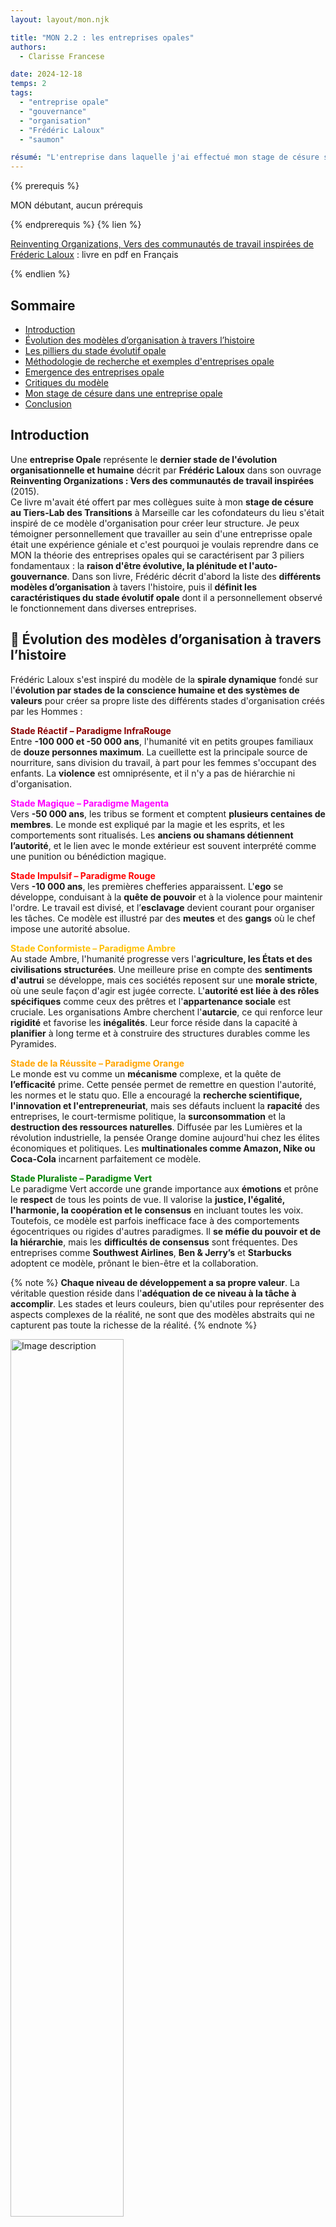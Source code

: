```yaml
---
layout: layout/mon.njk

title: "MON 2.2 : les entreprises opales"
authors:
  - Clarisse Francese

date: 2024-12-18
temps: 2
tags:
  - "entreprise opale"
  - "gouvernance"
  - "organisation"
  - "Frédéric Laloux"
  - "saumon"

résumé: "L'entreprise dans laquelle j'ai effectué mon stage de césure s'est fortement inspirée du modèle d'organisation opale de Frédéric Laloux pour établir ses modalités d'organisation. J'ai ainsi lu son livre (Reinventing Organizations, Vers des communautés de travail inspirées) et j'ai adoré ce modèle au point de vouloir en faire un résumé ici !"
---
```


{% prerequis %}

MON débutant, aucun prérequis

{% endprerequis %}
{% lien %}

[Reinventing Organizations, Vers des communautés de travail inspirées de Fréderic Laloux](https://media.electre-ng.com/extraits/extrait-id/bfb3a40fc45066f85e8632858a65ca7c2bf202e4c3c721909da6befb299a1551.pdf) : livre en pdf en Français

{% endlien %}

## Sommaire

- [Introduction](#def)
- [Évolution des modèles d’organisation à travers l’histoire](#ev)
- [Les pilliers du stade évolutif opale](#op)
- [Méthodologie de recherche et exemples d'entreprises opale](#exemple)
- [Emergence des entreprises opale](#emer)
- [Critiques du modèle](#cri)
- [Mon stage de césure dans une entreprise opale](#tlt)
- [Conclusion](#ccl)

<h2 id=def> Introduction</h2>

Une **entreprise Opale** représente le **dernier stade de l'évolution organisationnelle et humaine** décrit par **Frédéric Laloux** dans son ouvrage **Reinventing Organizations : Vers des communautés de travail inspirées** (2015).  
Ce livre m'avait été offert par mes collègues suite à mon **stage de césure au Tiers-Lab des Transitions** à Marseille car les cofondateurs du lieu s'était inspiré de ce modèle d'organisation pour créer leur structure. Je peux témoigner personnellement que travailler au sein d'une entreprisse opale était une expérience géniale et c'est pourquoi je voulais reprendre dans ce MON la théorie des entreprises opales qui se caractérisent par 3 piliers fondamentaux : la **raison d'être évolutive, la plénitude et l'auto-gouvernance**. Dans son livre, Frédéric décrit d'abord la liste des **différents modèles d’organisation** à tavers l'histoire, puis il **définit les caractéristiques du stade évolutif opale** dont il a personnellement observé le fonctionnement dans diverses entreprises.

<h2 id=ev> 📅 Évolution des modèles d’organisation à travers l’histoire</h2>

Frédéric Laloux s'est inspiré du modèle de la **spirale dynamique** fondé sur l'**évolution par stades de la conscience humaine et des systèmes de valeurs** pour créer sa propre liste des différents stades d'organisation créés par les Hommes :

<b style="color: #8B0000;">Stade Réactif – Paradigme InfraRouge</b>  
Entre **-100 000 et -50 000 ans**, l'humanité vit en petits groupes familiaux de **douze personnes maximum**. La cueillette est la principale source de nourriture, sans division du travail, à part pour les femmes s'occupant des enfants. La **violence** est omniprésente, et il n'y a pas de hiérarchie ni d'organisation.

<b style="color: magenta;">Stade Magique – Paradigme Magenta</b>  
Vers **-50 000 ans**, les tribus se forment et comptent **plusieurs centaines de membres**. Le monde est expliqué par la magie et les esprits, et les comportements sont ritualisés. Les **anciens ou shamans détiennent l’autorité**, et le lien avec le monde extérieur est souvent interprété comme une punition ou bénédiction magique.

<b style="color: red;">Stade Impulsif – Paradigme Rouge</b>  
Vers **-10 000 ans**, les premières chefferies apparaissent. L'**ego** se développe, conduisant à la **quête de pouvoir** et à la violence pour maintenir l'ordre. Le travail est divisé, et l’**esclavage** devient courant pour organiser les tâches. Ce modèle est illustré par des **meutes** et des **gangs** où le chef impose une autorité absolue.

<b style="color: #FFBF00;">Stade Conformiste – Paradigme Ambre</b>  
Au stade Ambre, l'humanité progresse vers l'**agriculture, les États et des civilisations structurées**. Une meilleure prise en compte des **sentiments d'autrui** se développe, mais ces sociétés reposent sur une **morale stricte**, où une seule façon d'agir est jugée correcte. L'**autorité est liée à des rôles spécifiques** comme ceux des prêtres et l'**appartenance sociale** est cruciale. Les organisations Ambre cherchent l'**autarcie**, ce qui renforce leur **rigidité** et favorise les **inégalités**. Leur force réside dans la capacité à **planifier** à long terme et à construire des structures durables comme les Pyramides.

<b style="color: orange;">Stade de la Réussite – Paradigme Orange</b>  
Le monde est vu comme un **mécanisme** complexe, et la quête de **l’efficacité** prime. Cette pensée permet de remettre en question l'autorité, les normes et le statu quo. Elle a encouragé la **recherche scientifique, l'innovation et l'entrepreneuriat**, mais ses défauts incluent la **rapacité** des entreprises, le court-termisme politique, la **surconsommation** et la **destruction des ressources naturelles**. Diffusée par les Lumières et la révolution industrielle, la pensée Orange domine aujourd'hui chez les élites économiques et politiques. Les **multinationales comme Amazon, Nike ou Coca-Cola** incarnent parfaitement ce modèle.

<b style="color: green;">Stade Pluraliste – Paradigme Vert</b>  
Le paradigme Vert accorde une grande importance aux **émotions** et prône le **respect** de tous les points de vue. Il valorise la **justice, l'égalité, l'harmonie, la coopération et le consensus** en incluant toutes les voix. Toutefois, ce modèle est parfois inefficace face à des comportements égocentriques ou rigides d'autres paradigmes. Il **se méfie du pouvoir et de la hiérarchie**, mais les **difficultés de consensus** sont fréquentes. Des entreprises comme **Southwest Airlines**, **Ben & Jerry’s** et **Starbucks** adoptent ce modèle, prônant le bien-être et la collaboration.

{% note %}
**Chaque niveau de développement a sa propre valeur**. La véritable question réside dans l'**adéquation de ce niveau à la tâche à accomplir**. Les stades et leurs couleurs, bien qu'utiles pour représenter des aspects complexes de la réalité, ne sont que des modèles abstraits qui ne capturent pas toute la richesse de la réalité.
{% endnote %}

<img src="frise_paradigme.png" width="60%" alt="Image description">
<div align="center">
    Schéma issu du livre Reinventing Organizations : Vers des communautés de travail inspirées de Frédéric Laloux
</div>

Cette frise révèle une réalité fascinante : **jamais auparavant autant de personnes n’ont vécu dans des paradigmes aussi variés simultanément** ! Des structures Rouges, Ambres, Oranges et Vertes coexistent dans une même ville, chacune fonctionnant selon ses propres principes et valeurs. Les **systèmes de rémunération** de chaque entreprise illustrent bien la diversité des paradigmes :

- Un **patron qui modifie les salaires** à sa guise incarne le modèle <b style="color: red;">Impulsif Rouge</b> . 
- Des **salaires fixes, basés sur la hiérarchie ou les diplômes**, reflètent le <b style="color: #FFBF00;">Conformiste Ambre</b>.  
- L’attribution de **primes individuelles liées à des objectifs** traduit la logique de la <b style="color: orange;">Réussite Orange</b> .  
- Enfin, des **primes d’équipe** mettent en avant la coopération reflètentent le modèle <b style="color: green;">Pluraliste Vert</b> .  

{% details "Tableau récapitulatif des différents modèles d’organisation (issu du livre)" %}

| Organisation   | Exemples actuels  | Révolutions clés  | Métaphore   |
|-------------|-------------|-------------|-------------|
| <b style="color: red;">Impulsif Rouge</b> :  Le chef exerce son pouvoir sans relâche afin de garder ses troupes dans le rang. La peur est le ciment de l’organisation. Grande réactivité, court- termisme. Adaptées aux environnements chaotiques.   | Mafia ; Gangs des rues ; Milices tribales   | Division du travail + Autorité    | Une meute de loups    |
| <b style="color: #FFBF00;">Conformiste Ambre</b> Rôles très définis au sein d’une pyramide hiérarchique. Autorité et contrôle descendants. Valorisation de la stabilité, garantie par des processus rigoureux. Le futur est la répétition du passé.    |  L’Église catholique ; Organisations	militaires ; La	plupart	des	organismes gouvernementaux ; Écoles publiques   |   Rôles officiels + Processus | Une armée    |
| <b style="color: orange;">Réussite Orange</b> L’objectif est de battre les concurrents, de faire de la croissance et du profit. L’innovation est la solution pour rester en tête. Management par objectifs.    | 	Groupes	multinationaux   |   Innovation + Responsabilité + Méritocratie  | Une mécanique   |
| <b style="color: green;">Pluraliste Vert</b>  Au sein de la pyramide hiérarchique classique, l’accent est mis sur la culture et l’autonomie afin d’obtenir des salariés une motivation extraordinaire.    | Entreprises centrées sur une culture (Southwest Airlines, Ben & Jerry’s, Starbucks etc.)   | Autonomisation + Culture centrée sur les valeurs + Prise en compte des parties prenantes  | Une famille   |
| **Evolutif opale**  | **?**   | **?** | **?**  |
{% enddetails %}

<h2 id=op> 📖 Les pilliers du stade évolutif opale</h2>

Maintenant que nous avons exploré les modèles organisationnels précédents, tournons-nous vers le prochain stade de l’évolution humaine, que **Frédéric Laloux** désigne sous le nom de **stade Évolutif Opale**. Ce stade correspond à ce que **Maslow** décrit comme "**l’accomplissement de soi**" dans sa célèbre pyramide des besoins.

À ce niveau, nous prenons du recul par rapport à nos peurs et désirs, qui orientent souvent nos vies. En nous **détachant de notre ego**, nous accédons à des aspects plus profonds et sages de nous-mêmes. Les décisions ne sont plus prises en fonction de critères extérieurs, mais sur la base de ce qui résonne intérieurement. La question devient : **est-ce aligné avec mes valeurs ? Est-ce que cela contribue positivement au monde ?** L’ordre des priorités s’inverse alors : **le succès devient une conséquence d’une vie épanouissante, plutôt qu’un objectif en soi**. Les individus au stade Opale se consacrent à la découverte de leur vocation et recherchent des organisations qui ont un but clair et noble. Les entreprises Opale cherchent à **favoriser l'authenticité et l’esprit de groupe** en offrant un environnement où chacun peut être pleinement soi-même tout en créant des relations enrichissantes.

🫀 **Métaphore d'organisme vivant** :  
Les organisations Opale rejettent les métaphores traditionnelles : la *mécanique* de la Réussite Orange, axée sur l’efficacité, et la *famille* du Pluraliste Vert, centrée sur les relations. Elles adoptent l'image d'**organismes vivants** pour caractériser leur souplesse et leur adaptabilité. 3 avancées majeures les distinguent : **autogouvernance**, **quête de plénitude** et **raison d’être évolutive**.

### 1️⃣ L'autogouvernance

Les entreprises Opale abandonnent la hiérarchie pyramidale au profit de **structures décentralisées**. Les décisions sont prises de manière **collaborative** et fluide, chaque individu disposant d’une réelle **autonomie** dans son rôle. On y retrouve plusieurs principes clés :

- **Absence de chefs formels et d'organigramme** : Les rôles de leadership émergent naturellement en fonction des besoins, plutôt que d’être imposés par un organigramme.
- **Réduction des fonctions support** : Les tâches administratives, comme la gestion RH ou la comptabilité, sont simplifiées ou partagées entre les équipes, évitant des départements centralisés encombrants.
- **Systèmes de coordination souples** : La communication entre équipes repose sur la confiance et des outils collaboratifs, minimisant les réunions inutiles et les procédures lourdes.

{% details "Processus de l'autogouvernance opale et comparaison avec le modèle orange" %}

| **Thème**   | **Entreprise Opale**  | **Entreprise Orange** |
|------------------------------|-----------------------------------|-----------------------------------|
| **Hiérarchie pyramidale**     | Équipes autonomes                 | Machinerie pesante                |
| **Fonctions support**         | Rôles fluides et élémentaires à la place des descriptions de poste figées | Pléthore de fonctions centrales : RH, informatique, achats, finances, contrôle, qualité, sécurité, gestion du risque, etc. |
| **Coordination**              |  Pas de réunion de comité exécutif, réunions en fonction des besoins | Réunions à date fixe à tous les niveaux       |
| **Prise de décision**         | Processus totalement décentralisé sur la base de la sollicitation d’avis ou des mécanismes de décisions holocratiques | En haut de la pyramide avec possibilité d'invalidation par un supérieur |
| **Gestion de crise**          | Communication transparente, tout le monde impliqué dans la décision | Des petits groupes de conseillers se rencontrent pour accompagner le DG dans sa prise de décisions |
| **Achats et investissements** | Tout le monde peut engager une dépense, sous réserve d’avoir sollicité les avis | Seuils d’autorisation en fonction du niveau hiérarchique |
| **Circuits d’information**    | Toute l’information est accessible à tous en temps réel, y compris les finances et les rémunérations | L’information est le pouvoir et n’est diffusée qu’à ceux qui en ont besoin |
| **Résolution de conflits**    | Méthode de résolution de conflits par étapes | Pas de méthode de résolution de conflits |
| **Attribution des rôles**     | Pas de promotions mais réorganisation fluide des rôles | La course aux promotions débouche sur des stratégies politiques |
| **Gestion de la performance** | Accent sur la performance collective | Accent sur la performance individuelle |
| **Rémunérations**             | Auto-évaluation du niveau de salaire avec péréquation par les pairs | Décision prise par le supérieur hiérarchique |
| **Licenciements**             | Très rare, résolu par médiation avant tout | C’est le patron qui autorise le licenciement avec l’accord des RH |
{% enddetails %}

### 2️⃣ La quête de la plénitude

Les entreprises opales valorisent l’**authenticité** et encouragent les employés à exprimer toutes les dimensions de leur être **émotionnelle, spirituelle et créative** grâce à environnements de travail protecteurs :

- **Cadres de travail agréables et protecteurs** : Les organisations Opale favorisent l’expression authentique de soi au travail loin des rôles imposés par des structures traditionnelles et les espaces de travail sont souvent personalisés.
  
- **Espaces de recueillement** : Des lieux sont dédiés à l’introspection, où les collaborateurs peuvent se recentrer, méditer ou simplement se reposer.
  
- **Narration** : L’organisation encourage l’utilisation de récits pour renforcer la compréhension mutuelle et la cohésion.

{% details "Processus de la quête de la plénitude opale et comparaison avec le modèle orange" %}

| **Thème**                      | **Entreprise Opale**                                               | **Entreprise Orange**                                               |
|---------------------------------|---------------------------------------------------------------------|---------------------------------------------------------------------|
| **Bâtiments**                   | Espaces chaleureux, décorés par les salariés, ouverts aux enfants, aux animaux et à la nature. Pas de signes statutaires. | Bâtiments professionnels standardisés et sans âme. Nombreux signes statutaires. |
| **Valeurs et règle du jeu**     | Des valeurs claires, traduites en règles du jeu explicites, définissant les comportements (in)acceptables. Méthodes de questionnement permanent des valeurs et des règles du jeu. | Des valeurs qui se résument souvent à une affiche sur le mur. |
| **Espaces d’introspection**     | Lieu de silence. Méditation en groupe et temps de silence. Moments d’introspection en grands groupes. Supervision d’équipe et coaching par les pairs. | - |
| **Sentiment d’appartenance**    | Storytelling comme point d’appui pour se révéler et construire le sentiment d’appartenance. | - |
| **Descriptions et intitulés de poste** | Pas de description de poste pour obliger chacun à modeler ses rôles en fonction de sa personnalité. | Intitulés de poste à valeur prescriptive et signes statutaires. |
| **Engagement sur le temps de travail** | Discussion franche sur le temps de travail par rapport aux autres obligations importantes de la vie. | - |
| **Conflits**                    | Processus de résolution de conflits en plusieurs temps. Formation de tous les salariés à la résolution de conflits. Institutionnalisation de moments réservés à soulever les conflits et à les résoudre. | - |
| **Réunions**                    | Règles spécifiques pour tenir l’ego en bride et s’assurer que chacun peut faire entendre sa voix. | Réunions fréquentes mais peu de règles de réunions. |
| **Initiatives sociétales et environnementales** | L’intégrité comme critère interne : qu’est-ce qu’il est juste de faire ? Répartition de la prise d’initiative ; chacun décide de ce qu’il est juste de faire. | L’argent comme critère externe : seulement si ça ne coûte pas cher. Seuls les échelons les plus élevés peuvent prendre des initiatives ayant des conséquences financières. |
| **Recrutement**                 | Entretiens menés par les futurs collègues. Accent mis sur la correspondance avec l’entreprise et sa raison d’être. | Entretien mené par un personnel RH formé. Accent mis sur la correspondance à la définition de poste. |
| **Intégration**                 | Formation sérieuse en compétences relationnelles et en culture d’entreprise. Programme de rotation pour s’immerger dans l’entreprise. | Processus essentiellement administratif. |
| **Formation**                   | Liberté de choix des formations et responsabilité personnelle. Formations très importantes à la culture d’entreprise pour tous les salariés. | Parcours conçus par les RH. Essentiellement des formations techniques et managériales. |
| **Management de la performance** | Exploration personnelle de son parcours d’apprentissage et de sa vocation. | Consiste en photographies qui se veulent objectives des performances passées. |
| **Licenciement**                | Accompagnement bienveillant pour faire du licenciement une occasion d’apprendre. | Processus essentiellement juridique et financier. |
{% enddetails %}

### 3️⃣ Raison d'être évolutive

Plutôt que de se focaliser sur des objectifs rigides comme le profit, ces organisations s’orientent autour d’une **mission** significative et adaptable. Cette raison d’être, comparable à l’instinct de survie d’un organisme vivant, **guide leurs choix** et **évolue** avec le temps et les circonstances. Voilà quelques principes clés :

- **Concurrence, parts de marché et croissance** : Plutôt que de se focaliser sur la compétition, elles adoptent une approche collaborative et durable. Leur objectif est une croissance alignée avec leur raison d’être, plutôt que d’accumuler des parts de marché.

- **Profit** : Le profit est perçu comme un moyen de soutenir la mission, et non comme une fin en soi. L’équilibre est recherché entre la performance financière et les impacts positifs sur la société et l’environnement.

- **Prise de décision** : Les choix stratégiques sont fondés sur l’alignement avec la mission de l’entreprise, avec une attention particulière à la transparence et à l’implication des employés dans le processus.

- **Stratégie organique** : Au lieu de suivre des plans fixes, la stratégie devient un processus flexible, adaptatif et réactif aux besoins et aux opportunités, tout en restant fidèle à la mission.

- **Relations avec clients et fournisseurs** : L’accent est mis sur la confiance, la transparence et des partenariats durables, visant à créer une valeur mutuelle plutôt qu’à rechercher des bénéfices à court terme.

{% details "Processus de la raison d'être évolutive opale et comparaison avec le modèle orange" %}
| **Thème**                      | **Entreprise Opale**                                               | **Entreprise Orange**                                               |
|---------------------------------|---------------------------------------------------------------------|---------------------------------------------------------------------|
| **Concept du projet**           | L’entreprise est considérée comme une entité vivante dotée de sa finalité, de son projet propre. | Le projet primordial est la sauvegarde de l’entreprise (quoi que prétende la profession de foi). |
| **Stratégie**                   | La stratégie émerge naturellement de l’intelligence collective de salariés autonomes. | Le cap stratégique est fixé par la direction. |
| **Prise de décision**           | Outils d’écoute du projet : chacun capte des signaux ; grandes assemblées ; méditation, visualisation guidée, etc. Réponse aux incitations extérieures. | Pas d’outils d’écoute du projet ; se protéger de la concurrence est le moteur principal de la décision. |
| **Concurrence**                 | Le concept de concurrence n’a pas de sens. Les « concurrents » sont impliqués dans la poursuite du projet. | Les concurrents sont les ennemis qui nous poussent à agir. |
| **Croissance et part de marché**| N’ont de sens que s’ils contribuent à la réalisation du projet. | Moteurs principaux de la réussite. |
| **Profit**                      | Indicateur indirect : le profit vient naturellement si l’on fait ce qui est juste. | Indicateur principal. |
| **Marketing et développement produits** | Priorité à l’intérieur : c’est la mission qui définit l’offre. L’intuition et la beauté sont les guides. | Priorité à l’extérieur : les études de marché et la segmentation des consommateurs structurent l’offre. On crée des besoins chez les clients le cas échéant. |
| **Planification, budget et contrôle** | Basés sur « perception et réponse ». Budgets inexistants ou radicalement simplifiés, pas de chasse aux écarts. Solutions réalistes et itérations fréquentes, au lieu de la recherche de réponses « idéales ». Écoute permanente de ce qui est requis. Pas d’objectifs. | Basés sur « prévision et contrôle ». Retour douloureux des plans semestriels, des budgets annuels et mensuels. S’en tenir au plan est la règle ; les déviations doivent faire l’objet d’une explication et les écarts comblés. Objectifs ambitieux pour motiver les salariés. |
| **Accompagnement du changement**| Le changement n’est plus un sujet car les entreprises ne cessent de s’adapter de l’intérieur. | Arsenal complet d’outils d’accompagnement pour faire passer l’entreprise de A à B. |
| **Fournisseurs et transparence** | Fournisseurs choisis aussi pour leur adhésion au projet. Transparence totale et invitation de l’extérieur à faire des suggestions qui contribuent à la réalisation du projet. | Fournisseurs choisis en fonction du prix et de la qualité. Position par défaut : ne rien dire à l’extérieur. |
| **Gestion du climat**           | Recherche consciente du climat émotionnel qui permet le mieux de servir la mission de l’entreprise. | - |
| **Projet individuel**           | Recrutement, formation et évaluation servent à vérifier que le projet de l’individu et la mission de l’entreprise sont en phase. | Ce n’est pas à l’entreprise d’aider les salariés à définir ce à quoi ils sont appelés. |
{% enddetails %}

<h2 id=exemple> 🔎 Méthodologie de recherche et exemples d'entreprises opale</h2>

Pour trouver toutes les caractéristiques du modèle opale, Frédéric Laloux a d’abord sélectionné des organisations correspondant à ses critères (**autogouvernance, plénitude, raison d’être évolutive**), avec une taille minimale de **100 employés** et une expérience Opale d’**au moins 5 ans**. Laloux a également cherché une **diversité sectorielle** (industrie, santé, éducation, etc.) et **géographique**, pour montrer que le modèle Opale transcende les contextes culturels. Enfin, ces entreprises devaient afficher des **performances mesurables**, telles que des résultats financiers solides ou une forte satisfaction des employés et des clients, prouvant que ce modèle peut allier éthique et succès. Il a alors collecté des données variées : **documents internes**, **données publiques** et **entretiens approfondis** avec dirigeants et employés puis a également **visité certaines entreprises** pour observer leur fonctionnement. En analysant **45 pratiques clés** (**prise de décision**, **gestion RH**, **interactions quotidiennes**), il a identifié des **points communs** et **principes récurrents**, synthétisant ainsi le paradigme Opale comme un modèle **applicable** et **performant** dans divers contextes. Voici 2 entreprises qu'il utilise souvent comme exemples :

### 1. **Buurtzorg (Pays-Bas)**  
Buurtzorg est une entreprise de **soins à domicile** qui, avant sa transformation en entreprise opale, suivait une organisation traditionnelle avec des managers supervisant les équipes d’infirmiers. Les infirmiers passaient une grande partie de leur temps à remplir des documents administratifs, ce qui réduisait leur temps consacré aux patients. Suite aux plaintes croissantes des infirmiers, Jos de Blok, a transformé l'entreprise en introduisant un modèle basé sur l’autogestion des équipes typique du stade opale. Voici quelques caractéristiques :
- **Équipes auto-organisées** :  
   Chaque équipe de 10 à 12 infirmiers gère l’ensemble des tâches, de la planification des visites à la gestion budgétaire. Une équipe peut réorganiser ses horaires pour répondre aux besoins changeants des patients, sans demander l’approbation d’un supérieur. 
- **Utilisation de la technologie pour simplifier les tâches** :  
   Buurtzorg utilise une plateforme numérique intuitive qui facilite l’administration et réduit la paperasse, permettant aux infirmiers de passer plus de temps auprès des patients.  
- **Soutien par des coachs et non des managers** :  
   Au lieu de managers, Buurtzorg emploie des coach externes qui accompagnent les équipes dans leur travail. Ces coachs n’ont pas de rôle hiérarchique mais apportent un soutien en cas de conflit ou de difficulté

### 2. **Morning Star (États-Unis)**  
L'entreprise Morning Star, un leader mondial dans la **transformation de tomates**, a elle aussi opéré une transformation radicale : avant cette transformation, elle avait une structure hiérarchique traditionnelle, avec des responsabilités attribuées à des managers pour superviser les employés. Voici quelques caractéristiques du nouveau modèle opale.
- **Lettres d'engagement personnel** :  
   Chaque employé rédige une lettre annuelle définissant ses objectifs et responsabilités en concertation avec ses collègues. Cela remplace les descriptions de poste fixes et rigides. 
- **Responsabilité collective dans les investissements** :  
   Les employés peuvent initier et justifier des dépenses nécessaires pour améliorer les opérations, en se coordonnant avec les équipes impactées. Un opérateur de machine peut décider d'acheter un nouvel équipement après avoir consulté les collègues impactés par ce changement.  

On voit bien à travers ces 2 entreprises qu'elles ont des pratiques similaires caractéristique du modèle opale pour renforcer l’autonomie, l’engagement et la performance collective.

<h2 id=emer> 📈 Emergence des entreprises opale</h2>

C'est bien beau de parler des caractéristiques des entreprises opales mais ... **Quelles sont les conditions nécessaires ? Comment créer une entreprise Opale ? Comment transformer une entreprise d'un autre paradigme en une entreprise Opale ?**

### Les conditions nécessaires

Frédéric Laloux décrit des **conditions nécessaires** (mais pas forcément suffisantes) à l’émergence des organisations Opale. Certains membres jouent des rôles clés :

🧑‍💼 **Le dirigeant** :  
Le leader d’une organisation Opale doit être un **facilitateur** plutôt qu’un manager traditionnel. Il **soutient l’autogouvernance** et encourage une culture d’authenticité en créant un environnement sûr, propice à l’épanouissement de chaque individu. Il garantit que les équipes aient la liberté de prendre des décisions de manière autonome, tout en restant alignées avec la mission globale de l’organisation. C'est également **un collègue comme les autres** : il n’est pas supérieur aux autres membres et doit adopter une attitude d'humilité et de collaboration.

✍️ **Le conseil d'administration** :  
Il soutient l'autogouvernance en restant aligné sur la mission et les valeurs de l'organisation. Il n'agit pas comme une instance décisionnelle supérieure, mais comme un espace de **conseil**, d’**accompagnement** et de **soutien** stratégique, facilitant la direction sans imposer de contrôle.

💰 **L'actionnariat** :  
L'actionnariat est **distribué** et **démocratisé**, évitant la concentration du pouvoir. Les décisions financières tiennent compte de l'ensemble des parties prenantes, avec une transparence totale sur les bénéfices et objectifs financiers.

### Comment créer une entreprise Opale ?

🎯 **Définir des postulats et des valeurs générales** :  
Par exemple l'entreprise opale **Morning Star** se fonde sur 2 principes : "les individus n’ont pas besoin d’être forcés ni contraints pour travailler ensemble" ; "les individus tiennent leurs engagements". L'entreprise opale **FAVI** (dont on parlera juste après) formule 3 postulats : "toute personne est par principe considérée comme bonne (fiable, motivée, digne de confiance, intelligente)" ; "une personne malheureuse ne peut pas être performante" ; "la valeur se crée dans l’usine".  
Il faut aussi des **valeurs partagées**, alignées sur le service de la mission et des collaborateurs, et non sur la recherche exclusive de profit. Le **sens du projet** est fondamental pour guider les actions et décisions.

🤝**Instaurer des pratiques liées à l’autogouvernance** :  
- La sollicitation d’avis
- Un mécanisme de résolution de conflits
- Évaluation par les pairs
- Grilles salariales transparente

🧘‍♀️**Instaurer des pratiques liées à la plénitude** :  
- Définir les règles de base d’un espace protecteur (ex : cadre de confiance à co-construire)
- Cadre de travail coloré, accueillant, chaleureux
- Processus d’intégration complet et fluide
- Méthodes de réunion : faire des tours de météo, répartir la parole etc

🌱 **Instaurer des pratiques liées à la raison d’être évolutive** :  
- Recrutement par les pairs en prenant le temps
- Rituel de la "chaise vide" :  cela consiste à ajouter une chaise vide dans les réunions importantes, représentant symboliquement la voix de la raison d’être ou celle des parties prenantes absentes, comme les clients, l’environnement ou les générations futures.

### Comment transformer une entreprise d'un autre paradigme en une entreprise Opale ?

Pour illustrer, je vais détailler l'exemple de **FAVI (France)** qui est **passée du stade de la réussite orange au stade opale**. FAVI est une **entreprise de fonderie** spécialisée dans la fabrication de pièces pour l’automobile. Elle fonctionnait selon un modèle hiérarchique classique, avec des managers supervisant les équipes et prenant des décisions concernant la production, la gestion des clients et les objectifs de l’entreprise. Les ouvriers étaient responsables de l’exécution des tâches mais n’avaient que peu de pouvoir décisionnel. **Jean-François Zobrist** a pris la tête de FAVI et a joué un rôle clé dans sa transformation en entreprise Opale en apportant une vision fondée sur la **confiance** et l’**autonomie**. Convaincu que les employés sont naturellement responsables et motivés, il a introduit des pratiques radicales pour libérer le potentiel de chacun.

L’une de ses premières décisions a été de **supprimer les chefs d’équipe** et de redistribuer leurs responsabilités aux ouvriers eux-mêmes. Il a structuré l’entreprise en petites **équipes autonomes** de 15 à 35 personnes, chacune responsable de ses propres **clients** et décisions. Cette autonomie s’étendait à des aspects critiques comme la **gestion des commandes**, les ajustements de production et même les négociations avec les clients. Cela a permis une prise de décision rapide et une amélioration de la **satisfaction client**.

Zobrist a également instauré une culture de **collaboration** en valorisant des pratiques innovantes comme le **recrutement collectif**, où les équipes choisissaient leurs nouveaux membres, et le **feedback continu**, où les performances étaient évaluées en groupe. Il a favorisé un environnement où les employés pouvaient organiser leurs horaires de manière **flexible**, tout en assumant collectivement la responsabilité de leurs résultats.

En parallèle, il a aligné l’entreprise sur une **raison d’être** claire et inspirante : servir ses clients avec **excellence** tout en renforçant le **bien-être** des employés. Cette mission guidait toutes les décisions, bien au-delà de la simple quête de **profit**. Zobrist a montré l’exemple en incarnant cette vision : il s’est **retiré des décisions opérationnelles**, donnant l’espace nécessaire aux équipes pour démontrer leur autonomie.

Face aux **résistances au changement**, notamment de la part des cadres habitués au modèle hiérarchique, Zobrist a fait preuve de **patience** et d’**adaptation**. Il s’appuyait sur les **résultats concrets** obtenus par les équipes pour convaincre les sceptiques, montrant ainsi que son modèle n’était pas qu’une théorie, mais une pratique **viable** et **performante**.

<h2 id=cri> Critiques du modèle</h2>

Ce modèle Opale décrit par Frédéric Laloux semble être une solution parfaite mais son application soulève plusieurs défis.  
Parmi les principales critiques figurent la **complexité de sa mise en œuvre**, nécessitant une transformation profonde et un **accompagnement constant**. La transition peut se heurter à une résistance des cadres et employés attachés aux modèles hiérarchiques, freinant le changement.  
Il y a également des risques liés à l’autogouvernance, qui peuvent entraîner une **répartition floue des responsabilités** : certains employés peuvent être surchargés de tâches et d’autres risquent de se désengager, profitant de l'absence de contrôle hiérarchique.  
De plus, le modèle peut être **difficile à appliquer dans des environnements compétitifs** (comme la finance ou la haute technologie) où la réactivité et la coordination sont cruciales, et il souffre d’une difficulté à mesurer les performances en raison de son accent sur des objectifs qualitatifs (épanouissement des employés).   
Le succès du modèle repose souvent sur des **leaders visionnaires** capables d'incarner ses valeurs tels que Jean-François Zobrist à FAVI. Si ces leaders quittent l’organisation, celle-ci risque de régresser vers des modèles hiérarchiques traditionnels. C'est justement ce qui s'est passé après le départ de Zobrist : sans cette figure centrale pour guider et inspirer l’équipe, la dynamique de collaboration et de prise de décision collective a commencé à se fragilise. La transition vers une structure plus hiérarchique a été motivée par les difficultés à maintenir une dynamique de collaboration efficace, et par la nécessité de mieux coordonner la production et la planification stratégique dans un contexte de croissance et de compétition accrue.

Ainsi, bien qu’inspirant, le **modèle Opale doit être adapté à chaque organisation**, en tenant compte de son contexte, de sa maturité et de ses besoins spécifiques.

<h2 id=tlt> Mon stage de césure dans une entreprise opale </h2>

Comme expliqué en intro, j'ai réalisé un stage de 6 mois au **Tiers-Lab des Transitions**, une entreprise opale où les cofondateurs se sont inspîrés directement du livre de Frédéric Laloux pour créer la structure. Ainsi, voici quelques exemples qui illustrent selon moi en quoi le Tiers-Lab fonctionnait dans le paradigme opal :

1. **Autogouvernance** :  
   Le Tiers-Lab fonctionne sans hiérarchie pyramidale mais en **holacratie**. Une holarchie est composée de holons désignant à la fois un tout et la partie d'un tout. C’est une structure complexe dans laquelle chaque sous-système est conjointement autonome et dépendant de la structure plus large dans laquelle il s'insère. Ainsi, nous n'avions **pas d’organigramme classique**, car les activités de la structure étaient représentées avec des holons sur le logiciel GlassFrog. Les **rôles n'étaient pas rigides** : nous définissions nous-mêmes nos missions et nous organisions librement en fonction des besoins des projets.  De plus, les décisions importantes étaient prises lors de réunions collectives où chacun peut s’exprimer et participer à la validation des projets via des processus de **décision par consentement**. Les problèmes nommés **"tensions" étaient vu comme des cadeaux** car ce sont des occasions d'améliorer l'entreprise. Chaque membre du Tiers-Lab avait **accès à toutes les informations** du drive y compris la grille salariale. 

2. **Quête de plénitude** :  
   Le Tiers-Lab met un point d’honneur à valoriser la **convivialité** et l’authenticité. Par exemple, il y avait des cours de **yoga** les mardis soir, des apéros les soirs, des séminaires d'équipes, des journées thématiques etc. Les membres ont co-construit un **cadre de confiance** et chaque employé doit remplir une fiche expliquant ses **modalités de travail** (ce qu'on aime, ce qui nous irrite etc). On utilisait aussi de nombreux outils d'**intelligence collective** au quotidien (tour de météo, pense-écoute, débat mouvant, chapeaux de De Bono, tour de déclusion etc). Enfin, les locaux étaient très **chaleureux**, personnalisables avec des coins siestes et chill.

3. **Raison d’être évolutive** :  
   La mission du Tiers-Lab est centrée sur l’**accompagnement des transitions écologiques, sociales et numériques**, une finalité qui guide tous ses projets.  

<h2 id=ccl> 👍Conclusion</h2>

Je suis contente d'avoir pu replonger mon nez dans la théorie des entreprises opales et j'espère que ce modèle vous aura inspiré ou fait vous **questionner sur les différents modèles d'organisations**.

## ⌛Horodatage

| Date | Heures passées | Indications |
| -------- | -------- |-------- |
| Samedi 07/12 | 2h | relecture début livre, Évolution des modèles d’organisation à travers l’histoire |
| Dimanche 08/12 | 4h | rédaction de présentation du stade évolutif opale et condition d'émergence |
| Lundi 09/12 | 1h30 | rédaction des exemples d'entreprises opales |
| Dimanche 15/12 | 2h30 | rédaction de la critique, de l'exemple de mon stage et améliorations générales |